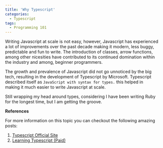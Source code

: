 ```yaml
---
title: 'Why Typescript'
categories:
  - Typescript
tags:
  - Programming 101
---
```

   Writing Javascript at scale is not easy, however, Javascript has experienced a lot of improvements over the past decade making it modern, less buggy,
predictable and fun to write. The introduction of classes, arrow functions, among other nicesities have contributed to its continued domination within the industry and among,
beginner programmers.

The growth and prevalence of Javascript did not go unnoticed by the big tech, resulting in the development of Typescript by Microsoft. Typescript described itself as `JavaScript with syntax for types.` this helped in making it much easier to write Javascript at scale.

 Still wrapping my head around types, considering I have been writing Ruby for the longest time, but I am getting the groove.
   

**References**

  For more information on this topic you can checkout the following amazing posts:
1. [Typescript Official Site](https://www.typescriptlang.org/)
2. [Learning Typescript (Paid)](https://www.executeprogram.com/)



